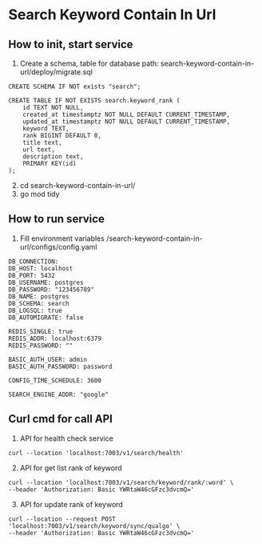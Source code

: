 # Search Keyword Contain In Url

## How to init, start service
1. Create a schema, table for database
path: search-keyword-contain-in-url/deploy/migrate.sql
```
CREATE SCHEMA IF NOT exists "search";

CREATE TABLE IF NOT EXISTS search.keyword_rank ( 
	id TEXT NOT NULL,
	created_at timestamptz NOT NULL DEFAULT CURRENT_TIMESTAMP,
	updated_at timestamptz NOT NULL DEFAULT CURRENT_TIMESTAMP,
	keyword TEXT,
	rank BIGINT DEFAULT 0,
	title text,
	url text,
	description text,
	PRIMARY KEY(id)
);
```
2. cd search-keyword-contain-in-url/ 
3. go mod tidy

## How to run service
1. Fill environment variables
/search-keyword-contain-in-url/configs/config.yaml
```
DB_CONNECTION:
DB_HOST: localhost
DB_PORT: 5432
DB_USERNAME: postgres
DB_PASSWORD: "123456789"
DB_NAME: postgres
DB_SCHEMA: search
DB_LOGSQL: true
DB_AUTOMIGRATE: false

REDIS_SINGLE: true
REDIS_ADDR: localhost:6379
REDIS_PASSWORD: ""

BASIC_AUTH_USER: admin
BASIC_AUTH_PASSWORD: password

CONFIG_TIME_SCHEDULE: 3600

SEARCH_ENGINE_ADDR: "google"
```


## Curl cmd for call API
1. API for health check service
```
curl --location 'localhost:7003/v1/search/health'
```

2. API for get list rank of keyword
```
curl --location 'localhost:7003/v1/search/keyword/rank/:word' \
--header 'Authorization: Basic YWRtaW46cGFzc3dvcmQ='
```

3. API for update rank of keyword
```
curl --location --request POST 'localhost:7003/v1/search/keyword/sync/qualgo' \
--header 'Authorization: Basic YWRtaW46cGFzc3dvcmQ='
```